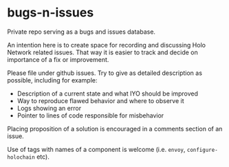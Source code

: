 # bugs-n-issues

Private repo serving as a bugs and issues database.

An intention here is to create space for recording and discussing Holo Network related issues. That way it is easier to track and decide on importance of a fix or improvement.

Please file under github issues. Try to give as detailed description as possible, including for example:
- Description of a current state and what IYO should be improved
- Way to reproduce flawed behavior and where to observe it
- Logs showing an error
- Pointer to lines of code responsible for misbehavior

Placing proposition of a solution is encouraged in a comments section of an issue.

Use of tags with names of a component is welcome (i.e. `envoy`, `configure-holochain` etc).

